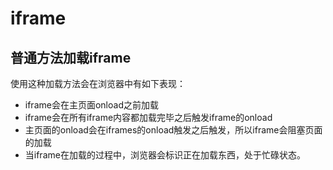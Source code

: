 # iframe

## 普通方法加载iframe

使用这种加载方法会在浏览器中有如下表现：

- iframe会在主页面onload之前加载
- iframe会在所有iframe内容都加载完毕之后触发iframe的onload
- 主页面的onload会在iframes的onload触发之后触发，所以iframe会阻塞页面的加载
- 当iframe在加载的过程中，浏览器会标识正在加载东西，处于忙碌状态。